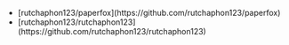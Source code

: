 <ul id="recent-projects">
  <li>[rutchaphon123/paperfox](https://github.com/rutchaphon123/paperfox)</li>
  <li>[rutchaphon123/rutchaphon123](https://github.com/rutchaphon123/rutchaphon123)</li>
</ul>
